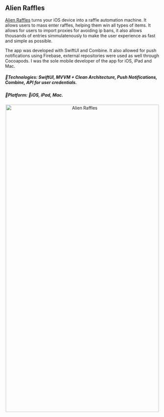 
## Alien Raffles
[Alien Raffles](https://alienios.com/) turns your iOS device into a raffle automation machine. It allows users to mass enter raffles, helping them win all types of items. It allows for users to import proxies for avoiding ip bans, it also allows thousands of entries simmulatenously to make the user experience as fast and simple as possible.

The app was developed with SwiftUI and Combine. It also allowed for push notifications using Firebase, external repositories were used as well through Cocoapods.
I was the sole mobile developer of the app for iOS, iPad and Mac.


##### 🔨Technologies: SwiftUI, MVVM + Clean Architecture, Push Notifications, Combine, API for user credentials.
##### 🚀Platform: 📱iOS, iPad, Mac.
<p align="center">
<a href="https://alienios.com/" target="_blank"><img src="https://alienios.com/public/img/rightPhone.png" width="500" height="1000" title="Alien Raffles"></a>
</p>

